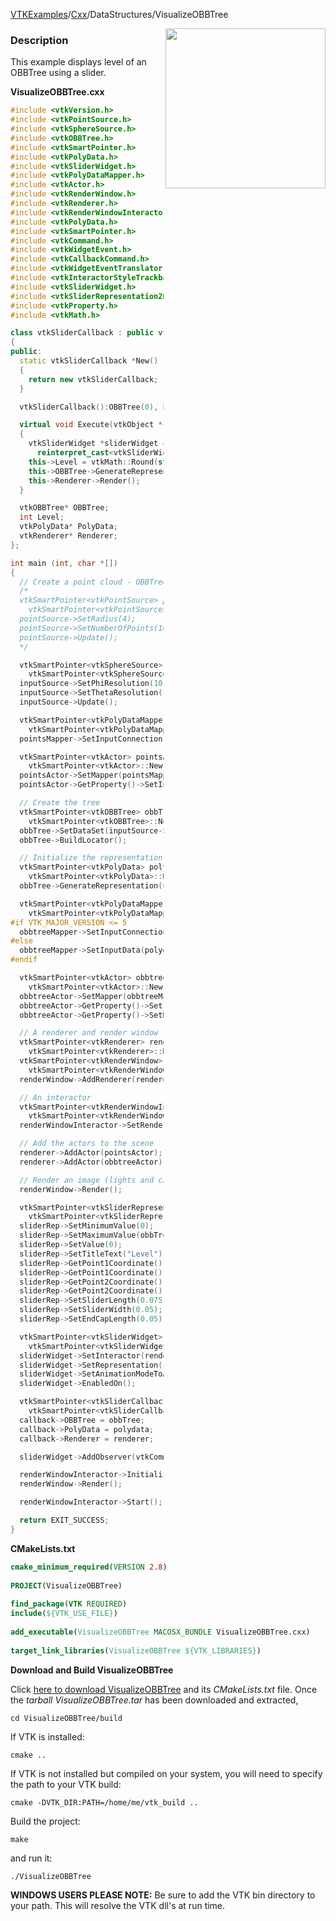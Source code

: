 [VTKExamples](/index/)/[Cxx](/Cxx)/DataStructures/VisualizeOBBTree

<img align="right" src="https://github.com/lorensen/VTKExamples/blob/gh-pages/Testing/Baseline/DataStructures/TestVisualizeOBBTree.png?raw=true" width="256" />

### Description
This example displays level of an OBBTree using a slider.

**VisualizeOBBTree.cxx**
```c++
#include <vtkVersion.h>
#include <vtkPointSource.h>
#include <vtkSphereSource.h>
#include <vtkOBBTree.h>
#include <vtkSmartPointer.h>
#include <vtkPolyData.h>
#include <vtkSliderWidget.h>
#include <vtkPolyDataMapper.h>
#include <vtkActor.h>
#include <vtkRenderWindow.h>
#include <vtkRenderer.h>
#include <vtkRenderWindowInteractor.h>
#include <vtkPolyData.h>
#include <vtkSmartPointer.h>
#include <vtkCommand.h>
#include <vtkWidgetEvent.h>
#include <vtkCallbackCommand.h>
#include <vtkWidgetEventTranslator.h>
#include <vtkInteractorStyleTrackballCamera.h>
#include <vtkSliderWidget.h>
#include <vtkSliderRepresentation2D.h>
#include <vtkProperty.h>
#include <vtkMath.h>

class vtkSliderCallback : public vtkCommand
{
public:
  static vtkSliderCallback *New()
  {
    return new vtkSliderCallback;
  }

  vtkSliderCallback():OBBTree(0), Level(0), PolyData(0), Renderer(0){}

  virtual void Execute(vtkObject *caller, unsigned long, void*)
  {
    vtkSliderWidget *sliderWidget =
      reinterpret_cast<vtkSliderWidget*>(caller);
    this->Level = vtkMath::Round(static_cast<vtkSliderRepresentation *>(sliderWidget->GetRepresentation())->GetValue());
    this->OBBTree->GenerateRepresentation(this->Level, this->PolyData);
    this->Renderer->Render();
  }

  vtkOBBTree* OBBTree;
  int Level;
  vtkPolyData* PolyData;
  vtkRenderer* Renderer;
};

int main (int, char *[])
{
  // Create a point cloud - OBBTree currently requires cells
  /*
  vtkSmartPointer<vtkPointSource> pointSource =
    vtkSmartPointer<vtkPointSource>::New();
  pointSource->SetRadius(4);
  pointSource->SetNumberOfPoints(1000);
  pointSource->Update();
  */

  vtkSmartPointer<vtkSphereSource> inputSource =
    vtkSmartPointer<vtkSphereSource>::New();
  inputSource->SetPhiResolution(10);
  inputSource->SetThetaResolution(10);
  inputSource->Update();

  vtkSmartPointer<vtkPolyDataMapper> pointsMapper =
    vtkSmartPointer<vtkPolyDataMapper>::New();
  pointsMapper->SetInputConnection(inputSource->GetOutputPort());

  vtkSmartPointer<vtkActor> pointsActor =
    vtkSmartPointer<vtkActor>::New();
  pointsActor->SetMapper(pointsMapper);
  pointsActor->GetProperty()->SetInterpolationToFlat();

  // Create the tree
  vtkSmartPointer<vtkOBBTree> obbTree =
    vtkSmartPointer<vtkOBBTree>::New();
  obbTree->SetDataSet(inputSource->GetOutput());
  obbTree->BuildLocator();

  // Initialize the representation
  vtkSmartPointer<vtkPolyData> polydata =
    vtkSmartPointer<vtkPolyData>::New();
  obbTree->GenerateRepresentation(0, polydata);

  vtkSmartPointer<vtkPolyDataMapper> obbtreeMapper =
    vtkSmartPointer<vtkPolyDataMapper>::New();
#if VTK_MAJOR_VERSION <= 5
  obbtreeMapper->SetInputConnection(polydata->GetProducerPort());
#else
  obbtreeMapper->SetInputData(polydata);
#endif

  vtkSmartPointer<vtkActor> obbtreeActor =
    vtkSmartPointer<vtkActor>::New();
  obbtreeActor->SetMapper(obbtreeMapper);
  obbtreeActor->GetProperty()->SetInterpolationToFlat();
  obbtreeActor->GetProperty()->SetRepresentationToWireframe();

  // A renderer and render window
  vtkSmartPointer<vtkRenderer> renderer =
    vtkSmartPointer<vtkRenderer>::New();
  vtkSmartPointer<vtkRenderWindow> renderWindow =
    vtkSmartPointer<vtkRenderWindow>::New();
  renderWindow->AddRenderer(renderer);

  // An interactor
  vtkSmartPointer<vtkRenderWindowInteractor> renderWindowInteractor =
    vtkSmartPointer<vtkRenderWindowInteractor>::New();
  renderWindowInteractor->SetRenderWindow(renderWindow);

  // Add the actors to the scene
  renderer->AddActor(pointsActor);
  renderer->AddActor(obbtreeActor);

  // Render an image (lights and cameras are created automatically)
  renderWindow->Render();

  vtkSmartPointer<vtkSliderRepresentation2D> sliderRep =
    vtkSmartPointer<vtkSliderRepresentation2D>::New();
  sliderRep->SetMinimumValue(0);
  sliderRep->SetMaximumValue(obbTree->GetLevel());
  sliderRep->SetValue(0);
  sliderRep->SetTitleText("Level");
  sliderRep->GetPoint1Coordinate()->SetCoordinateSystemToNormalizedDisplay();
  sliderRep->GetPoint1Coordinate()->SetValue(.2, .2);
  sliderRep->GetPoint2Coordinate()->SetCoordinateSystemToNormalizedDisplay();
  sliderRep->GetPoint2Coordinate()->SetValue(.8, .2);
  sliderRep->SetSliderLength(0.075);
  sliderRep->SetSliderWidth(0.05);
  sliderRep->SetEndCapLength(0.05);

  vtkSmartPointer<vtkSliderWidget> sliderWidget =
    vtkSmartPointer<vtkSliderWidget>::New();
  sliderWidget->SetInteractor(renderWindowInteractor);
  sliderWidget->SetRepresentation(sliderRep);
  sliderWidget->SetAnimationModeToAnimate();
  sliderWidget->EnabledOn();

  vtkSmartPointer<vtkSliderCallback> callback =
    vtkSmartPointer<vtkSliderCallback>::New();
  callback->OBBTree = obbTree;
  callback->PolyData = polydata;
  callback->Renderer = renderer;

  sliderWidget->AddObserver(vtkCommand::InteractionEvent,callback);

  renderWindowInteractor->Initialize();
  renderWindow->Render();

  renderWindowInteractor->Start();

  return EXIT_SUCCESS;
}
```
**CMakeLists.txt**
```cmake
cmake_minimum_required(VERSION 2.8)
 
PROJECT(VisualizeOBBTree)
 
find_package(VTK REQUIRED)
include(${VTK_USE_FILE})
 
add_executable(VisualizeOBBTree MACOSX_BUNDLE VisualizeOBBTree.cxx)
 
target_link_libraries(VisualizeOBBTree ${VTK_LIBRARIES})
```

**Download and Build VisualizeOBBTree**

Click [here to download VisualizeOBBTree](https://github.com/lorensen/VTKWikiExamplesTarballs/raw/master/VisualizeOBBTree.tar) and its *CMakeLists.txt* file.
Once the *tarball VisualizeOBBTree.tar* has been downloaded and extracted,
```
cd VisualizeOBBTree/build 
```
If VTK is installed:
```
cmake ..
```
If VTK is not installed but compiled on your system, you will need to specify the path to your VTK build:
```
cmake -DVTK_DIR:PATH=/home/me/vtk_build ..
```
Build the project:
```
make
```
and run it:
```
./VisualizeOBBTree
```
**WINDOWS USERS PLEASE NOTE:** Be sure to add the VTK bin directory to your path. This will resolve the VTK dll's at run time.

